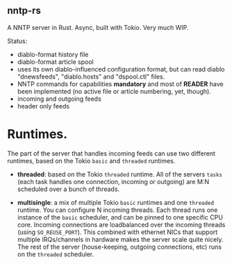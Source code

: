 
## nntp-rs

A NNTP server in Rust. Async, built with Tokio. Very much WIP.

Status:
- diablo-format history file
- diablo-format article spool
- uses its own diablo-influenced configuration format,
  but can read diablo "dnewsfeeds", "diablo.hosts" and "dspool.ctl" files.
- NNTP commands for capabilities **mandatory** and most of **READER** have been implemented
  (no active file or article numbering, yet, though).
- incoming and outgoing feeds
- header only feeds

# Runtimes.

The part of the server that handles incoming feeds can use two different
runtimes, based on the Tokio `basic` and `threaded` runtimes.

- **threaded**: based on the Tokio `threaded` runtime. All of the servers `tasks`
  (each task handles one connection, incoming or outgoing) are M:N scheduled
  over a bunch of threads.

- **multisingle**: a mix of multiple Tokio `basic` runtimes and one `threaded`
  runtime. You can configure N incoming threads. Each thread runs one instance
  of the `basic` scheduler, and can be pinned to one specific CPU core.
  Incoming connections are loadbalanced over the incoming threads (using `SO_REUSE_PORT`).
  This combined with ethernet NICs that support multiple IRQs/channels in hardware
  makes the server scale quite nicely. The rest of the server (house-keeping,
  outgoing connections, etc) runs on the `threaded` scheduler.

